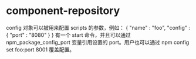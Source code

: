 # component-repository
config 对象可以被用来配置 scripts 的参数，例如：
{ 
    "name" : "foo",
    "config" : { "port" : "8080" }
}
有一个 start 命令，并且可以通过 npm_package_config_port 变量引用设置的 port。用户也可以通过 npm config set foo:port 8001 覆盖配置。
    